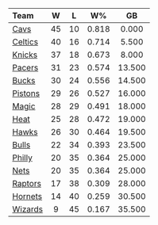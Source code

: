 | Team                            |  W  |  L  |  W%   |   GB   |
|:--------------------------------|:---:|:---:|:-----:|:------:|
| [Cavs](/r/clevelandcavs)        | 45  | 10  | 0.818 | 0.000  |
| [Celtics](/r/bostonceltics)     | 40  | 16  | 0.714 | 5.500  |
| [Knicks](/r/NYKnicks)           | 37  | 18  | 0.673 | 8.000  |
| [Pacers](/r/pacers)             | 31  | 23  | 0.574 | 13.500 |
| [Bucks](/r/MkeBucks)            | 30  | 24  | 0.556 | 14.500 |
| [Pistons](/r/DetroitPistons)    | 29  | 26  | 0.527 | 16.000 |
| [Magic](/r/OrlandoMagic)        | 28  | 29  | 0.491 | 18.000 |
| [Heat](/r/heat)                 | 25  | 28  | 0.472 | 19.000 |
| [Hawks](/r/AtlantaHawks)        | 26  | 30  | 0.464 | 19.500 |
| [Bulls](/r/chicagobulls)        | 22  | 34  | 0.393 | 23.500 |
| [Philly](/r/sixers)             | 20  | 35  | 0.364 | 25.000 |
| [Nets](/r/GoNets)               | 20  | 35  | 0.364 | 25.000 |
| [Raptors](/r/torontoraptors)    | 17  | 38  | 0.309 | 28.000 |
| [Hornets](/r/CharlotteHornets)  | 14  | 40  | 0.259 | 30.500 |
| [Wizards](/r/washingtonwizards) |  9  | 45  | 0.167 | 35.500 |